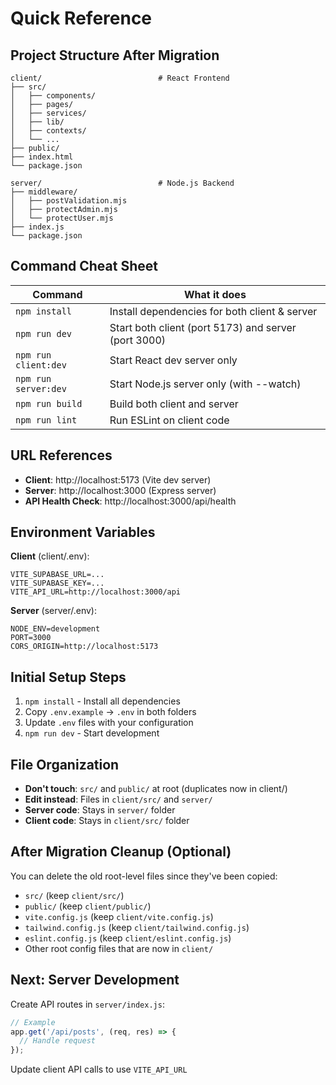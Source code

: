 # Quick Reference

## Project Structure After Migration

```
client/                          # React Frontend
├── src/
│   ├── components/
│   ├── pages/
│   ├── services/
│   ├── lib/
│   ├── contexts/
│   └── ...
├── public/
├── index.html
└── package.json

server/                          # Node.js Backend
├── middleware/
│   ├── postValidation.mjs
│   ├── protectAdmin.mjs
│   └── protectUser.mjs
├── index.js
└── package.json
```

## Command Cheat Sheet

| Command | What it does |
|---------|------------|
| `npm install` | Install dependencies for both client & server |
| `npm run dev` | Start both client (port 5173) and server (port 3000) |
| `npm run client:dev` | Start React dev server only |
| `npm run server:dev` | Start Node.js server only (with --watch) |
| `npm run build` | Build both client and server |
| `npm run lint` | Run ESLint on client code |

## URL References

- **Client**: http://localhost:5173 (Vite dev server)
- **Server**: http://localhost:3000 (Express server)
- **API Health Check**: http://localhost:3000/api/health

## Environment Variables

**Client** (client/.env):
```
VITE_SUPABASE_URL=...
VITE_SUPABASE_KEY=...
VITE_API_URL=http://localhost:3000/api
```

**Server** (server/.env):
```
NODE_ENV=development
PORT=3000
CORS_ORIGIN=http://localhost:5173
```

## Initial Setup Steps

1. `npm install` - Install all dependencies
2. Copy `.env.example` → `.env` in both folders
3. Update `.env` files with your configuration
4. `npm run dev` - Start development

## File Organization

- **Don't touch**: `src/` and `public/` at root (duplicates now in client/)
- **Edit instead**: Files in `client/src/` and `server/`
- **Server code**: Stays in `server/` folder
- **Client code**: Stays in `client/src/` folder

## After Migration Cleanup (Optional)

You can delete the old root-level files since they've been copied:
- `src/` (keep `client/src/`)
- `public/` (keep `client/public/`)
- `vite.config.js` (keep `client/vite.config.js`)
- `tailwind.config.js` (keep `client/tailwind.config.js`)
- `eslint.config.js` (keep `client/eslint.config.js`)
- Other root config files that are now in `client/`

## Next: Server Development

Create API routes in `server/index.js`:
```javascript
// Example
app.get('/api/posts', (req, res) => {
  // Handle request
});
```

Update client API calls to use `VITE_API_URL`
